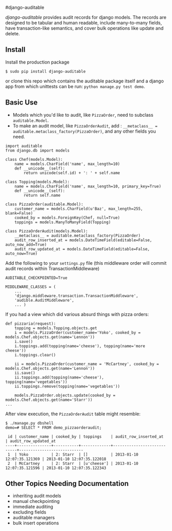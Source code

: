 #django-auditable

_django-auditable_ provides audit records for django models. The
 records are designed to be tabular and human readable, include
 many-to-many fields, have transaction-like semantics, and cover bulk
 operations like update and delete. 

## Install

Install the production package

    $ sudo pip install django-auditable

or clone this repo which contains the auditable package itself and a
django app from which unittests can be run: `python manage.py test
demo`.


## Basic Use

* Models which you'd like to audit, like `PizzaOrder`, need to
subclass `auditable.Model`.  
* To make an audit model, like `PizzaOrderAudit`, add : `__metaclass__
= auditable.metaclass_factory(PizzaOrder)`, and any other fields you
need.

<!-- boing -->

    import auditable
    from django.db import models

    class Chef(models.Model):
        name = models.CharField('name', max_length=10)
        def __unicode__(self):
            return unicode(self.id) + ': ' + self.name

    class Topping(models.Model):
        name = models.CharField('name', max_length=10, primary_key=True)
        def __unicode__(self):
            return self.name

    class PizzaOrder(auditable.Model):
        customer_name = models.CharField(u'Baz', max_length=255, blank=False)
        cooked_by = models.ForeignKey(Chef, null=True)
        toppings = models.ManyToManyField(Topping)

    class PizzaOrderAudit(models.Model):
        __metaclass__ = auditable.metaclass_factory(PizzaOrder)
        audit_row_inserted_at = models.DateTimeField(editable=False, auto_now_add=True)
        audit_row_updated_at = models.DateTimeField(editable=False, auto_now=True)


Add the following to your `settings.py` file (this middleware order
will commit audit records within TransactionMiddleware)

    AUDITABLE_CHECKPOINTED=True

    MIDDLEWARE_CLASSES = (
        ...
        'django.middleware.transaction.TransactionMiddleware',
        'audible.AuditMiddleware',
        ... )

If you had a view which did various absurd things with pizza orders:

    def pizzaria(request):
    	topping = models.Topping.objects.get
        i = models.PizzaOrder(customer_name='Yoko', cooked_by = models.Chef.objects.get(name='Lennon'))
        i.save()
        i.toppings.add(topping(name='cheese'), topping(name='more cheese'))
        i.toppings.clear()

        ii = models.PizzaOrder(customer_name = 'McCartney', cooked_by = models.Chef.objects.get(name='Lennon'))
        ii.save()
        ii.toppings.add(topping(name='cheese'), topping(name='vegetables'))
        ii.toppings.remove(topping(name='vegetables'))

        models.PizzaOrder.objects.update(cooked_by = models.Chef.objects.get(name='Starr'))
	...

After view execution, the `PizzaOrderAudit` table might resemble:

    $ ./manage.py dbshell
    demo=# SELECT * FROM demo_pizzaorderaudit;

     id | customer_name | cooked_by | toppings    | audit_row_inserted_at      | audit_row_updated_at 
    ----+---------------+-----------+-------------+----------------------------+----------------------------
     1  | Yoko          | 2: Starr  | []          | 2013-01-10 12:07:35.121369 | 2013-01-10 12:07:35.122018
     2  | McCartney     | 2: Starr  | [u'cheese'] | 2013-01-10 12:07:35.121596 | 2013-01-10 12:07:35.122343


## Other Topics Needing Documentation

* inheriting audit models
* manual checkpointing
* immediate auditing
* excluding fields
* auditable managers
* bulk insert operations